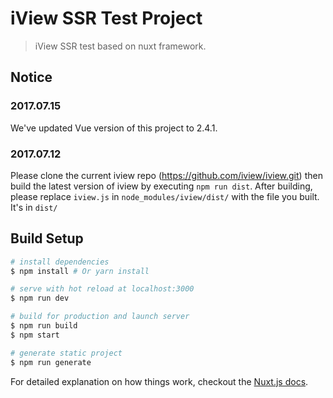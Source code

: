 # iView SSR Test Project

> iView SSR test based on nuxt framework.

## Notice

### 2017.07.15
We've updated Vue version of this project to 2.4.1.

### 2017.07.12
Please clone the current iview repo (https://github.com/iview/iview.git) then build the latest version of iview by executing `npm run dist`.
After building, please replace `iview.js` in `node_modules/iview/dist/` with the file you built. It's in `dist/`

## Build Setup

``` bash
# install dependencies
$ npm install # Or yarn install

# serve with hot reload at localhost:3000
$ npm run dev

# build for production and launch server
$ npm run build
$ npm start

# generate static project
$ npm run generate
```

For detailed explanation on how things work, checkout the [Nuxt.js docs](https://github.com/nuxt/nuxt.js).



